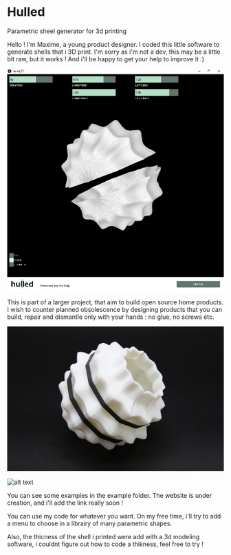 # Hulled
 Parametric sheel generator for 3d printing

Hello ! I'm Maxime, a young product designer. I coded this little software to generate shells that i 3D print. 
I'm sorry as i'm not a dev, this may be a little bit raw, but it works ! And i'll be happy to get your help to improve it :)


![alt text](https://github.com/Maxime-paris/Hulled_generator/blob/master/EXAMPLES/software.jpg?raw=true)


This is part of a larger project, that aim to build open source home products. I wish to counter planned obsolescence
by designing products that you can build, repair and dismantle only with your hands : no glue, no screws etc.


![alt text](https://github.com/Maxime-paris/Hulled_generator/blob/master/EXAMPLES/shell.JPG?raw=true)


![alt text](https://github.com/Maxime-paris/Hulled_generator/blob/master/EXAMPLES/fan.JPG?raw=true)


You can see some examples in the example folder.
The website is under creation, and i'll add the link really soon ! 

You can use my code for whatever you want. On my free time, i'll try to add a menu to choose in a librairy of many parametric shapes.

Also, the thicness of the shell i printed were add with a 3d modeling software, i couldnt figure out how to code a thikness, feel free to try !
